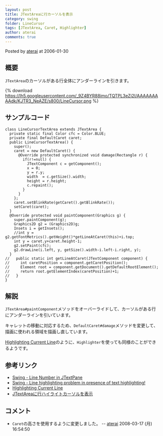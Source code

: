 ```yaml
---
layout: post
title: JTextAreaに行カーソルを表示
category: swing
folder: LineCursor
tags: [JTextArea, Caret, Highlighter]
author: aterai
comments: true
---
```


Posted by [aterai](http://terai.xrea.jp/aterai.html) at 2006-01-30

## 概要
`JTextArea`のカーソルがある行全体にアンダーラインを引きます。

{% download https://lh5.googleusercontent.com/_9Z4BYR88imo/TQTPL3eZj2I/AAAAAAAAAdk/KJTR3_NeAZE/s800/LineCursor.png %}

## サンプルコード
<pre class="prettyprint"><code>class LineCursorTextArea extends JTextArea {
  private static final Color cfc = Color.BLUE;
  private final DefaultCaret caret;
  public LineCursorTextArea() {
    super();
    caret = new DefaultCaret() {
      @Override protected synchronized void damage(Rectangle r) {
        if(r!=null) {
          JTextComponent c = getComponent();
          x = 0;
          y = r.y;
          width  = c.getSize().width;
          height = r.height;
          c.repaint();
        }
      }
    };
    caret.setBlinkRate(getCaret().getBlinkRate());
    setCaret(caret);
  }
  @Override protected void paintComponent(Graphics g) {
    super.paintComponent(g);
    Graphics2D g2 = (Graphics2D)g;
    Insets i = getInsets();
    //int y = g2.getFontMetrics().getHeight()*getLineAtCaret(this)+i.top;
    int y = caret.y+caret.height-1;
    g2.setPaint(cfc);
    g2.drawLine(i.left, y, getSize().width-i.left-i.right, y);
  }
//   public static int getLineAtCaret(JTextComponent component) {
//     int caretPosition = component.getCaretPosition();
//     Element root = component.getDocument().getDefaultRootElement();
//     return root.getElementIndex(caretPosition)+1;
//   }
}
</code></pre>

## 解説
`JTextArea#paintComponent`メソッドをオーバーライドして、カーソルがある行にアンダーラインを引いています。

キャレットの移動に対応するため、`DefaultCaret#damage`メソッドを変更して、描画に使われる領域を描画し直しています。

[Highlighting Current Line](http://www.jroller.com/page/santhosh/20050601?catname=%2FSwing)のように、`Highlighter`を使っても同様のことができるようです。

## 参考リンク
- [Swing - Line Number in JTextPane](https://forums.oracle.com/thread/1393939)
- [Swing - Line highlighting problem in presence of text highlighting!](https://forums.oracle.com/thread/1377129)
- [Highlighting Current Line](http://www.jroller.com/page/santhosh/20050601?catname=%2FSwing)
- [JTextAreaに行ハイライトカーソルを表示](http://terai.xrea.jp/Swing/LineHighlighter.html)

<!-- dummy comment line for breaking list -->

## コメント
- `Caret`の高さを使用するように変更しました。 -- [aterai](http://terai.xrea.jp/aterai.html) 2008-03-17 (月) 16:54:50

<!-- dummy comment line for breaking list -->

